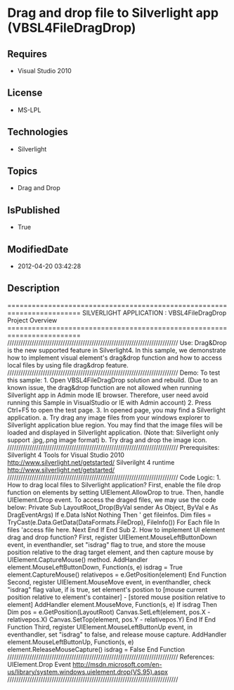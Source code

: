 # Drag and drop file to Silverlight app (VBSL4FileDragD​rop)
## Requires
* Visual Studio 2010
## License
* MS-LPL
## Technologies
* Silverlight
## Topics
* Drag and Drop
## IsPublished
* True
## ModifiedDate
* 2012-04-20 03:42:28
## Description
======================================================================== SILVERLIGHT APPLICATION : VBSL4FileDragDrop Project Overview ======================================================================== /////////////////////////////////////////////////////////////////////////////
 Use: Drag&Drop is the new supported feature in Silverlight4. In this sample, we demonstrate how to implement visual element's drag&drop function and how to access local files by using file drag&drop feature. /////////////////////////////////////////////////////////////////////////////
 Demo: To test this sample: 1. Open VBSL4FileDragDrop solution and rebuild. (Due to an known issue, the drag&drop function are not allowed when running Silverlight app in Admin mode IE browser. Therefore, user need avoid running this Sample in VisualStudio
 or IE with Admin account) 2. Press Ctrl&#43;F5 to open the test page. 3. In opened page, you may find a Silverlight application. a. Try drag any image files from your windows explorer to Silverlight application blue region. You may find that the image files will
 be loaded and displayed in Silverlight application. (Note that: Silverlight only support .jpg,.png image format) b. Try drag and drop the image icon. ///////////////////////////////////////////////////////////////////////////// Prerequisites: Silverlight 4
 Tools for Visual Studio 2010 http://www.silverlight.net/getstarted/ Silverilght 4 runtime http://www.silverlight.net/getstarted/ ///////////////////////////////////////////////////////////////////////////// Code Logic: 1. How to drag local files to Silverlight
 application? First, enable the file drop function on elements by setting UIElement.AllowDrop to true. Then, handle UIElement.Drop event. To access the draged files, we may use the code below: Private Sub LayoutRoot_Drop(ByVal sender As Object, ByVal e As DragEventArgs)
 If e.Data IsNot Nothing Then ' get fileinfos. Dim files = TryCast(e.Data.GetData(DataFormats.FileDrop), FileInfo()) For Each file In files 'access file here. Next End If End Sub 2. How to implement UI element drag and drop function? First, register UIElement.MouseLeftButtonDown
 event, in eventhandler, set &quot;isdrag&quot; flag to true, and store the mouse position relative to the drag target element, and then capture mouse by UIElement.CaptureMouse() method. AddHandler element.MouseLeftButtonDown, Function(s, e) isdrag = True element.CaptureMouse()
 relativepos = e.GetPosition(element) End Function Second, register UIElement.MouseMove event, in eventhandler, check &quot;isdrag&quot; flag value, if is true, set element's postion to [mouse current position relative to element's container] - [stored mouse position
 relative to element] AddHandler element.MouseMove, Function(s, e) If isdrag Then Dim pos = e.GetPosition(LayoutRoot) Canvas.SetLeft(element, pos.X - relativepos.X) Canvas.SetTop(element, pos.Y - relativepos.Y) End If End Function Third, register UIElement.MouseLeftButtonUp
 event, in eventhandler, set &quot;isdrag&quot; to false, and release mouse capture. AddHandler element.MouseLeftButtonUp, Function(s, e) element.ReleaseMouseCapture() isdrag = False End Function /////////////////////////////////////////////////////////////////////////////
 References: UIElement.Drop Event http://msdn.microsoft.com/en-us/library/system.windows.uielement.drop(VS.95).aspx /////////////////////////////////////////////////////////////////////////////
